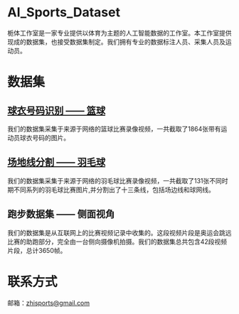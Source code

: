 # AI_Sports_Dataset
栀体工作室是一家专业提供以体育为主题的人工智能数据的工作室。本工作室提供现成的数据集，也接受数据集制定。我们拥有专业的数据标注人员、采集人员及运动员。

# 数据集

## [**球衣号码识别 —— 篮球**](data/Jersey_Number_Recognition)

我们的数据集采集于来源于网络的篮球比赛录像视频，一共截取了1864张带有运动员球衣号码的图片。

## [**场地线分割 —— 羽毛球**](data/Field_Line_Segmentation)

我们的数据集采集于来源于网络的羽毛球比赛录像视频，一共截取了131张不同时期不同系列的羽毛球比赛图片,并分割出了十三条线，包括场边线和球网线。

## **跑步数据集 —— 侧面视角**

我们的数据集是从互联网上的比赛视频记录中收集的。这段视频片段是奥运会跳远比赛的助跑部分，完全由一台侧向摄像机拍摄。我们的数据集总共包含42段视频片段，总计3650帧。

# 联系方式

邮箱：zhisports@gmail.com
